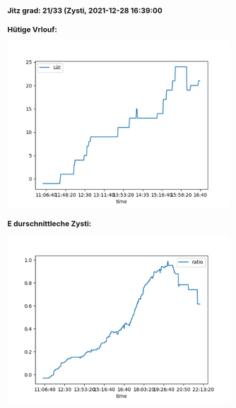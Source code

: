 ### Jitz grad: 21/33 (Zysti, 2021-12-28 16:39:00

### Hütige Vrlouf:
![Graph](Today.png)

### E durschnittleche Zysti:
![Graph](Zysti.png)